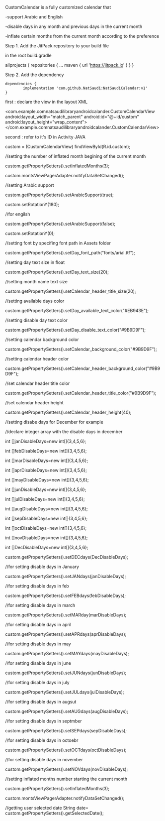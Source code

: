 


CustomCalendar is a fully customized calendar that 

-support Arabic and English

-disable days in any month and previous days in the current month

-inflate certain months from the current month according to the preference

Step 1. Add the JitPack repository to your build file 

in the root build.gradle 

allprojects { repositories { ... maven { url 'https://jitpack.io' } } }

Step 2. Add the dependency

	dependencies {
	        implementation 'com.github.NatSaudi:NatSaudiCalendar:v1'
	}


first : declare the view in the layout XML

  <com.example.comnatsaudilibraryandroidcalander.CustomCalendarView
        android:layout_width="match_parent"
        android:id="@+id/custom"
        android:layout_height="wrap_content">
    </com.example.comnatsaudilibraryandroidcalander.CustomCalendarView>
    
second : refer to it's ID in Activity JAVA

custom = (CustomCalendarView) findViewById(R.id.custom);

//setting the number of inflated month begining of the current month


custom.getPropertySetters().setInflatedMonths(3);

custom.montsViewPagerAdapter.notifyDataSetChanged();


//setting Arabic support

custom.getPropertySetters().setArabicSupport(true);

custom.setRotationY(180);

//for engilsh

custom.getPropertySetters().setArabicSupport(false);

custom.setRotationY(0);


//setting font by specifing font path in Assets folder

custom.getPropertySetters().setDay_font_path("fonts/arial.ttf");

//setting day text size in float


custom.getPropertySetters().setDay_text_size(20);

//setting month name text size

custom.getPropertySetters().setCalendar_header_title_size(20);

//setting available days color 

custom.getPropertySetters().setDay_available_text_color("#EB943E");



//setting disable day text color

custom.getPropertySetters().setDay_disable_text_color("#9B9D9F");

//setting calendar background color

custom.getPropertySetters().setCalendar_background_color("#9B9D9F");

//setting calendar header color

custom.getPropertySetters().setCalendar_header_background_color("#9B9D9F");

//set calendar header title color

custom.getPropertySetters().setCalendar_header_title_color("#9B9D9F");

//set calendar header height

custom.getPropertySetters().setCalendar_header_height(40);


//setting disabe days for December for example


//declare integer array with the disable days in december

int []janDisableDays=new int[]{3,4,5,6};

int []febDisableDays=new int[]{3,4,5,6};

int []marDisableDays=new int[]{3,4,5,6};

int []aprDisableDays=new int[]{3,4,5,6};

int []mayDisableDays=new int[]{3,4,5,6};

int []junDisableDays=new int[]{3,4,5,6};

int []julDisableDays=new int[]{3,4,5,6};

int []augDisableDays=new int[]{3,4,5,6};

int []sepDisableDays=new int[]{3,4,5,6};

int []octDisableDays=new int[]{3,4,5,6};

int []novDisableDays=new int[]{3,4,5,6};

int []DecDisableDays=new int[]{3,4,5,6};


custom.getPropertySetters().setDECdays(DecDisableDays);

//for setting disable days in January

custom.getPropertySetters().setJANdays(janDisableDays);

//for setting disable days in feb

custom.getPropertySetters().setFEBdays(febDisableDays);

//for setting disable days in march

custom.getPropertySetters().setMARday(marDisableDays);

//for setting disable days in april

custom.getPropertySetters().setAPRdays(aprDisableDays);

//for setting disable days in may

custom.getPropertySetters().setMAYdays(mayDisableDays);

//for setting disable days in june

custom.getPropertySetters().setJUNdays(junDisableDays);

//for setting disable days in july

custom.getPropertySetters().setJULdays(julDisableDays);

//for setting disable days in augsut

custom.getPropertySetters().setAUGdays(augDisableDays);

//for setting disable days in septmber

custom.getPropertySetters().setSEPdays(sepDisableDays);

//for setting disable days in octoebr

custom.getPropertySetters().setOCTdays(octDisableDays);

//for setting disable days in november

custom.getPropertySetters().setNOVdays(novDisableDays);


//setting inflated months number starting the current month

custom.getPropertySetters().setInflatedMonths(3);

custom.montsViewPagerAdapter.notifyDataSetChanged();

//getting user selected date
String date=  custom.getPropertySetters().getSelectedDate();

